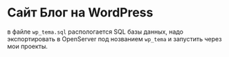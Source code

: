 # Сайт Блог на WordPress

 в файле ` wp_tema.sql ` распологается SQL базы данных, надо экспортировать в OpenServer под нозванием ` wp_tema ` и запустить через мои проекты.
